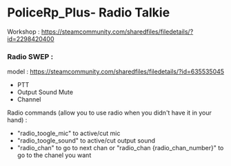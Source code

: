 # PoliceRp_Plus- Radio Talkie

Workshop : https://steamcommunity.com/sharedfiles/filedetails/?id=2298420400

### Radio SWEP :
model : https://steamcommunity.com/sharedfiles/filedetails/?id=635535045
- PTT
- Output Sound Mute
- Channel

Radio commands (allow you to use radio when you didn't have it in your hand) :
- "radio_toogle_mic" to active/cut mic
- "radio_toogle_sound" to active/cut output sound
- "radio_chan" to go to next chan or "radio_chan {radio_chan_number}" to go to the chanel you want
